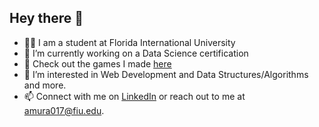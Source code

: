 ## Hey there 👋
- 👨‍🎓 I am a student at Florida International University
- 🔭 I’m currently working on a Data Science certification
- 🤔 Check out the games I made [here](https://amrmur.itch.io)
- 🌱 I’m interested in Web Development and Data Structures/Algorithms and more.
- 📫 Connect with me on [LinkedIn](https://www.linkedin.com/in/amrit-murali/) or reach out to me at amura017@fiu.edu.

<!--
**AmritMurali/AmritMurali** is a ✨ _special_ ✨ repository because its `README.md` (this file) appears on your GitHub profile.

Here are some ideas to get you started:

- 🔭 I’m currently working on ...
- 🌱 I’m currently learning ...
- 👯 I’m looking to collaborate on ...
- 🤔 I’m looking for help with ...
- 💬 Ask me about ...
- 📫 How to reach me: ...
- 😄 Pronouns: ...
- ⚡ Fun fact: ...
-->

